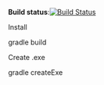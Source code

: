 
**Build status**:[![Build Status](https://travis-ci.org/KilianStein/optisoins-batch.svg?branch=master)](https://travis-ci.org/KilianStein/optisoins-batch)

Install

gradle build


Create .exe

gradle createExe